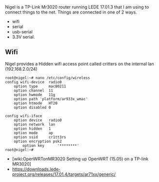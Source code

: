 Nigel is a TP-Link Mr3020 router running LEDE 17.01.3 that I am using to connect things to the net. Things are connected in one of 2 ways.

* wifi
* serial
* usb-serial
* 3.3V serial.

## Wifi 
Nigel provides a Hidden wifi access point called critters on the internal lan (192.168.2.0/24)
	
	root@nigel:~# nano /etc/config/wireless 
	config wifi-device  radio0
		option type     mac80211
		option channel  11
		option hwmode	11g
		option path	'platform/ar933x_wmac'
		option htmode	HT20
		option disabled 0
	
	config wifi-iface
		option device   radio0
		option network  lan
		option hidden	1
		option mode     ap
		option ssid     cr1tt3rs
		option encryption psk2
	        option key      '********'
	root@nigel:~# 
	

* [wiki:OpenWRTonMR3020 Setting up OpenWRT (15.05) on a TP-link MR3020]
* https://downloads.lede-project.org/releases/17.01.4/targets/ar71xx/generic/